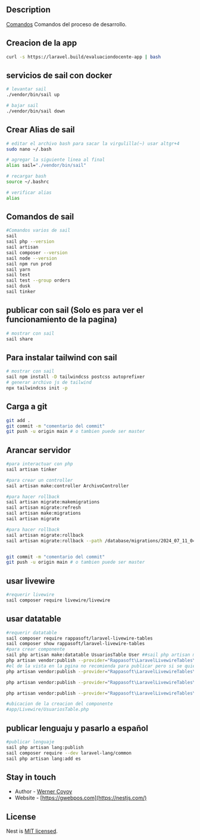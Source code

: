 ## Description

[Comandos]() Comandos del proceso de desarrollo.

## Creacion de la app

```bash
curl -s https://laravel.build/evaluaciondocente-app | bash
```

## servicios de sail con docker

```bash
# levantar sail
./vendor/bin/sail up

# bajar sail
./vendor/bin/sail down
```

## Crear Alias de sail

```bash
# editar el archivo bash para sacar la virgulilla(~) usar altgr+4
sudo nano ~/.bash

# agregar la siguiente linea al final
alias sail="./vendor/bin/sail"

# recargar bash
source ~/.bashrc

# verificar alias
alias

```

## Comandos de sail

```bash
#Comandos varios de sail
sail
sail php --version
sail artisan
sail composer --version
sail node --version
sail npm run prod
sail yarn
sail test
sail test --group orders
sail dusk
sail tinker
```

## publicar con sail (Solo es para ver el funcionamiento de la pagina)

```bash
# mostrar con sail
sail share
```

## Para instalar tailwind con sail

```bash
# mostrar con sail
sail npm install -D tailwindcss postcss autoprefixer
# generar archivo js de tailwind
npx tailwindcss init -p
```

## Carga a git

```bash
git add .
git commit -m "comentario del commit"
git push -u origin main # o tambien puede ser master

```

## Arancar servidor

```bash
#para interactuar con php
sail artisan tinker

#para crear un controller
sail artisan make:controller ArchivoController

#para hacer rollback
sail artisan migrate:makemigrations
sail artisan migrate:refresh
sail artisan make:migrations
sail artisan migrate

#para hacer rollback
sail artisan migrate:rollback
sail artisan migrate:rollback --path /database/migrations/2024_07_11_045629_create_evaluacion_docentes_table.php


git commit -m "comentario del commit"
git push -u origin main # o tambien puede ser master

```

## usar livewire

```bash
#requerir livewire
sail composer require livewire/livewire
```

## usar datatable

```bash
#requerir datatable
sail composer require rappasoft/laravel-livewire-tables
sail composer show rappasoft/laravel-livewire-tables
#para crear componente
sail php artisan make:datatable UsuariosTable User ##sail php artisan make:datatable [NOmbreTabla] [MOdelo]
php artisan vendor:publish --provider="Rappasoft\LaravelLivewireTables\LaravelLivewireTablesServiceProvider" --tag=livewire-tables-config
#el de la vista en la pgina no recomienda para publicar pero si se quiere pasar al español si se hace
php artisan vendor:publish --provider="Rappasoft\LaravelLivewireTables\LaravelLivewireTablesServiceProvider" --tag=livewire-tables-views

php artisan vendor:publish --provider="Rappasoft\LaravelLivewireTables\LaravelLivewireTablesServiceProvider" --tag=livewire-tables-translations

php artisan vendor:publish --provider="Rappasoft\LaravelLivewireTables\LaravelLivewireTablesServiceProvider" --tag=livewire-tables-public

#ubicacion de la creacion del componente
#app/Livewire/UsuariosTable.php
```

## publicar lenguaju y pasarlo a español

```bash
#publicar lenguaje
sail php artisan lang:publish
sail composer require --dev laravel-lang/common
sail php artisan lang:add es

```

## Stay in touch

- Author - [Werner Coyoy](https://kamilmysliwiec.com)
- Website - [https://gwebpos.com](https://nestjs.com/)

## License

Nest is [MIT licensed](LICENSE).
